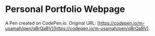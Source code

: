 # Personal Portfolio Webpage

A Pen created on CodePen.io. Original URL: [https://codepen.io/m-usamah/pen/qBrQaBV](https://codepen.io/m-usamah/pen/qBrQaBV).


